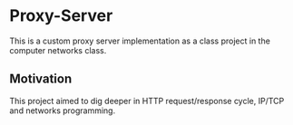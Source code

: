 # Proxy-Server
This is a custom proxy server implementation as a class project in the computer networks class.

## Motivation
This project aimed to dig deeper in HTTP request/response cycle, IP/TCP and networks programming.
